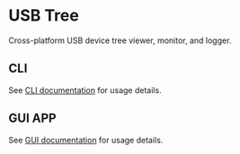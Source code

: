 # USB Tree
Cross-platform USB device tree viewer, monitor, and logger.


## CLI
See [CLI documentation](cli/README.md) for usage details.

## GUI APP
See [GUI documentation](app/usb-tree/README.md) for usage details.